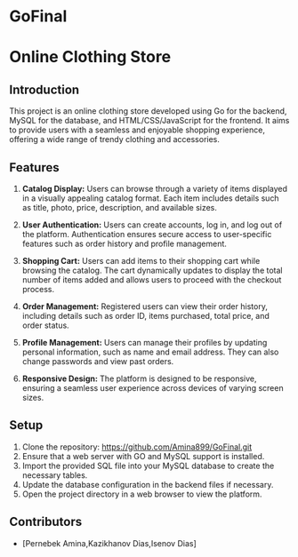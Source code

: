# GoFinal
# Online Clothing Store

## Introduction
This project is an online clothing store developed using Go for the backend, MySQL for the database, and HTML/CSS/JavaScript for the frontend. It aims to provide users with a seamless and enjoyable shopping experience, offering a wide range of trendy clothing and accessories.

## Features
1. **Catalog Display:** Users can browse through a variety of items displayed in a visually appealing catalog format. Each item includes details such as title, photo, price, description, and available sizes.
   
2. **User Authentication:** Users can create accounts, log in, and log out of the platform. Authentication ensures secure access to user-specific features such as order history and profile management.
   
3. **Shopping Cart:** Users can add items to their shopping cart while browsing the catalog. The cart dynamically updates to display the total number of items added and allows users to proceed with the checkout process.
   
4. **Order Management:** Registered users can view their order history, including details such as order ID, items purchased, total price, and order status.
   
5. **Profile Management:** Users can manage their profiles by updating personal information, such as name and email address. They can also change passwords and view past orders.
   
6. **Responsive Design:** The platform is designed to be responsive, ensuring a seamless user experience across devices of varying screen sizes.

## Setup
1. Clone the repository: https://github.com/Amina899/GoFinal.git
2. Ensure that a web server with GO and MySQL support is installed.
3. Import the provided SQL file into your MySQL database to create the necessary tables.
4. Update the database configuration in the backend files if necessary.
5. Open the project directory in a web browser to view the platform.

## Contributors
- [Pernebek Amina,Kazikhanov Dias,Isenov Dias]


